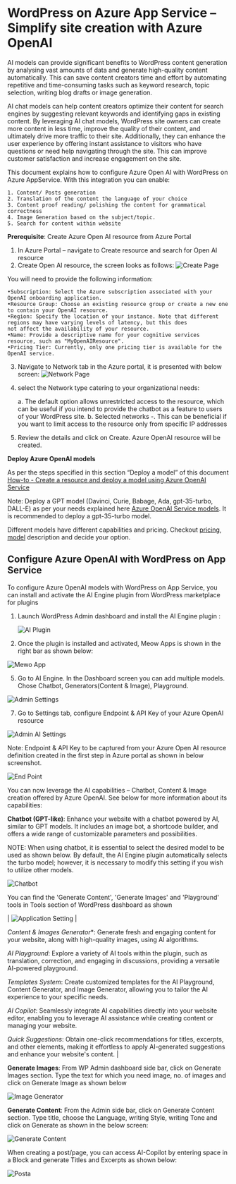 # WordPress on Azure App Service – Simplify site creation with Azure OpenAI

AI models can provide significant benefits to WordPress content generation by analysing vast amounts of data and generate high-quality content automatically. This can save content creators time and effort by automating repetitive and time-consuming tasks such as keyword research, topic selection, writing blog drafts or image generation.

AI chat models can help content creators optimize their content for search engines by suggesting relevant keywords and identifying gaps in existing content. By leveraging AI chat models, WordPress site owners can create more content in less time, improve the quality of their content, and ultimately drive more traffic to their site. Additionally, they can enhance the user experience by offering instant assistance to visitors who have questions or need help navigating through the site. This can improve customer satisfaction and increase engagement on the site.

This document explains how to configure Azure Open AI with WordPress on Azure AppService. With this integration you can enable:

    1. Content/ Posts generation 
    2. Translation of the content the language of your choice
    3. Content proof reading/ polishing the content for grammatical correctness 
    4. Image Generation based on the subject/topic.
    5. Search for content within website 

**Prerequisite**:  Create Azure Open AI resource from Azure Portal

1. In Azure Portal – navigate to Create resource and search for Open AI resource
2. Create Open AI resource, the screen looks as follows:
   ![Create Page](./media/AI_Images/WP_AI_Create.jpg)

You will need to provide the following information: 

    •Subscription: Select the Azure subscription associated with your OpenAI onboarding application.  
    •Resource Group: Choose an existing resource group or create a new one to contain your OpenAI resource. 
    •Region: Specify the location of your instance. Note that different regions may have varying levels of latency, but this does 
    not affect the availability of your resource.  
    •Name: Provide a descriptive name for your cognitive services resource, such as "MyOpenAIResource".  
    •Pricing Tier: Currently, only one pricing tier is available for the OpenAI service. 

3. Navigate to Network tab in the Azure portal, it is presented with below screen:
    ![Network Page](./media/AI_Images/WP_AI_Create_Networktab.jpg)

5. select the Network type catering to your organizational needs:
   
    a. The default option allows unrestricted access to the resource, which can be useful if you intend to provide the chatbot as a
    feature to users of your WordPress site. 
    b. Selected networks -. This can be beneficial if you want to limit access to the resource only from specific IP addresses
   
7. Review the details and click on Create. Azure OpenAI resource will be created.

**Deploy Azure OpenAI models**

As per the steps specified in this section “Deploy a model” of this document [How-to - Create a resource and deploy a model using Azure OpenAI Service](https://learn.microsoft.com/en-us/azure/ai-services/openai/how-to/create-resource?pivots=web-portal)

Note: Deploy a GPT model (Davinci, Curie, Babage, Ada, gpt-35-turbo, DALL-E) as per your needs explained here [Azure OpenAI Service models](https://learn.microsoft.com/en-us/azure/ai-services/openai/concepts/models#model-summary-table-and-region-availability). It is recommended to deploy a gpt-35-turbo model. 

Different models have different capabilities and pricing. Checkout [pricing](https://azure.microsoft.com/en-us/pricing/details/cognitive-services/openai-service/), [model](https://learn.microsoft.com/en-us/azure/ai-services/openai/concepts/models#working-with-models) description and decide your option.

## Configure Azure OpenAI with WordPress on App Service 
 
To configure Azure OpenAI models with WordPress on App Service, you can install and activate the AI Engine plugin from WordPress marketplace for plugins 

1. Launch WordPress Admin dashboard and install the AI Engine plugin :
   
   ![AI Plugin](./media/AI_Images/WP_AI_Plugin.jpg)

3. Once the plugin is installed and activated, Meow Apps is shown in the right bar as shown below:
   
![Mewo App](./media/AI_Images/WP_Mewo_App.jpg)

5. Go to AI Engine. In the Dashboard screen you can add multiple models. Chose Chatbot, Generators(Content & Image), Playground.
   
![Admin Settings](./media/AI_Images/WP_Admin_Settings.jpg)

7. Go to Settings tab, configure Endpoint & API Key of your Azure OpenAI resource
   
 ![Admin AI Settings](./media/AI_Images/WP_AI_Admin_Settings.jpg)

Note: Endpoint & API Key to be captured from your Azure Open AI resource definition created in the first step in Azure portal as shown in below screenshot.

 ![End Point](media/AI_Images/WP_AI_Endpoint.jpg)

You can now leverage the AI capabilities – Chatbot, Content & Image creation offered by Azure OpenAI. See below for more information about its capabilities: 

**Chatbot (GPT-like)**: Enhance your website with a chatbot powered by AI, similar to GPT models. It includes an image bot, a shortcode builder, and offers a wide range of customizable parameters and possibilities.  
 
NOTE: When using chatbot, it is essential to select the desired model to be used as shown below. By default, the AI Engine plugin automatically selects the turbo model; however, it is necessary to modify this setting if you wish to utilize other models. 

 ![Chatbot](./media/AI_Images/WP_Chatbot.jpg)

You can find the 'Generate Content', 'Generate Images' and 'Playground' tools  in Tools section of WordPress dashboard as shown 

| ![Application Setting](./media/AI_Images/WP_Admin_tools.jpg) |

*Content & Images Generator**: Generate fresh and engaging content for your website, along with high-quality images, using AI algorithms.  
 
*AI Playground*: Explore a variety of AI tools within the plugin, such as translation, correction, and engaging in discussions, providing a versatile AI-powered playground.  
 
*Templates System*: Create customized templates for the AI Playground, Content Generator, and Image Generator, allowing you to tailor the AI experience to your specific needs.  
 
*AI Copilot*: Seamlessly integrate AI capabilities directly into your website editor, enabling you to leverage AI assistance while creating content or managing your website.  

*Quick Suggestions*: Obtain one-click recommendations for titles, excerpts, and other elements, making it effortless to apply AI-generated suggestions and enhance your website's content. |

**Generate Images**:  From WP Admin dashboard side bar, click on Generate Images section. Type the text for which you need image, no. of images and click on Generate Image as shown below

![Image Generator](./media/AI_Images/WP_Image_Generator.jpg)

**Generate Content**: From the Admin side bar, click on Generate Content section. Type title, choose the Language, writing Style, writing Tone and click on Generate as shown in the below screen: 

![Generate Content](./media/AI_Images/WP_Content_Generator.jpg)

When creating a post/page, you can access AI-Copilot by entering space in a Block and generate Titles and Excerpts as shown below: 

![Posta](./media/AI_Images/WP_Posts.jpg)
